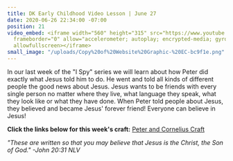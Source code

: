 ```yaml
---
title: DK Early Childhood Video Lesson | June 27
date: 2020-06-26 22:34:00 -07:00
position: 21
video_embed: <iframe width="560" height="315" src="https://www.youtube.com/embed/X28wUtLvHBo"
  frameborder="0" allow="accelerometer; autoplay; encrypted-media; gyroscope; picture-in-picture"
  allowfullscreen></iframe>
small_image: "/uploads/Copy%20of%20Website%20Graphic-%20EC-bc9f1e.png"
---
```


In our last week of the "I Spy" series we will learn about how Peter did exactly what Jesus told him to do. He went and told all kinds of different people the good news about Jesus. Jesus wants to be friends with every single person no matter where they live, what language they speak, what they look like or what they have done. When Peter told people about Jesus, they believed and became Jesus' forever friend! Everyone can believe in Jesus!

**Click the links below for this week's craft:**
[Peter and Cornelius Craft](https://drive.google.com/file/d/1Hdc9fO5hPhlnZ1nrphIgHTpdVrS6nX1I/view?usp=sharing)

*"These are written so that you may believe that Jesus is the Christ, the Son of God." -John 20:31 NLV*